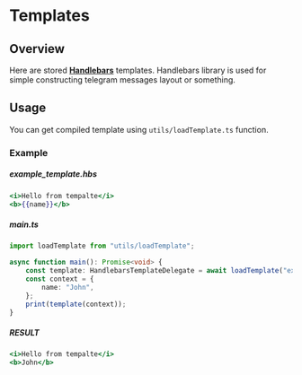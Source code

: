# Templates

## Overview

Here are stored [**Handlebars**](https://handlebarsjs.com/) templates. Handlebars library is used for simple
constructing telegram messages layout or something.

## Usage

You can get compiled template using `utils/loadTemplate.ts` function.

### Example

##### example_template.hbs

```handlebars
<i>Hello from tempalte</i>
<b>{{name}}</b>
```

##### main.ts

```typescript
import loadTemplate from "utils/loadTemplate";

async function main(): Promise<void> {
    const template: HandlebarsTemplateDelegate = await loadTemplate("example_template");
    const context = {
        name: "John",
    };
    print(template(context));
}
```

##### RESULT

```handlebars
<i>Hello from tempalte</i>
<b>John</b>
```
